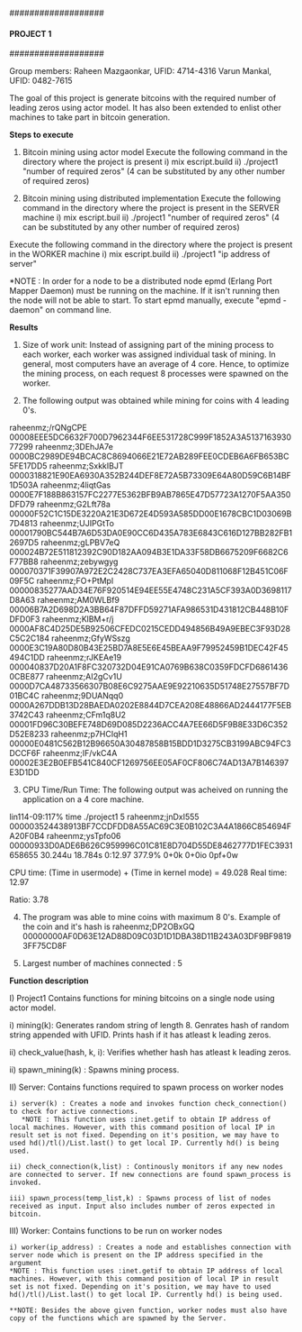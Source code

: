 ###################
#### PROJECT 1 ####
###################

Group members: Raheen Mazgaonkar, UFID: 4714-4316
               Varun Mankal, UFID: 0482-7615 



The goal of this project is generate bitcoins with the required number of leading zeros using actor model. It has also been extended to enlist other machines to take part in bitcoin generation. 

**Steps to execute**

1) Bitcoin mining using actor model
   Execute the following command in the directory where the project is present
   i) mix escript.build
   ii) ./project1 "number of required zeros" (4 can be substituted by any other number of required zeros)

2) Bitcoin mining using distributed implementation
   Execute the following command in the directory where the project is present in the SERVER machine
   i) mix escript.buil
   ii) ./project1 "number of required zeros" (4 can be substituted by any other number of required zeros)

  Execute the following command in the directory where the project is present in the WORKER machine
  i) mix escript.build
  ii) ./project1 "ip address of server"

  *NOTE : In order for a node to be a distributed node epmd (Erlang Port Mapper Daemon) must be running on the machine. If it isn't running then the node will not be able to start. To start epmd manually, execute "epmd -daemon" on command line. 

**Results**

1) Size of work unit: Instead of assigning part of the mining process to each worker, each worker was assigned individual task of mining. In general, most computers have an average of 4 core. Hence, to optimize the mining process, on each request 8 processes were spawned on the worker.  

2) The following output was obtained while mining for coins with 4 leading 0's. 
    
raheenmz;/rQNgCPE 00008EEE5DC6632F700D7962344F6EE531728C999F1852A3A513716393077299
raheenmz;3DEhJA7e 0000BC2989DE94BCAC8C8694066E21E72AB289FEE0CDEB6A6FB653BC5FE17DD5
raheenmz;SxkkIBJT 0000318821E90EA6930A352B244DEF8E72A5B73309E64A80D59C6B14BF1D503A
raheenmz;4liqtGas 0000E7F188B863157FC2277E5362BFB9AB7865E47D57723A1270F5AA350DFD79
raheenmz;G2Lft78a 00000F52C1C15DE3220A21E3D672E4D593A585DD00E1678CBC1D03069B7D4813
raheenmz;UJIPGtTo 00001790BC544B7A6D53DA0E90CC6D435A783E6843C616D127BB282FB12697D5
raheenmz;gLPBV7eQ 000024B72E511812392C90D182AA094B3E1DA33F58DB6675209F6682C6F77BB8
raheenmz;zebywgyg 000070371F39907A972E2C2428C737EA3EFA65040D811068F12B451C06F09F5C
raheenmz;FO+PtMpl 00000835277AAD34E76F920514E94EE55E4748C231A5CF393A0D3698117D8A63
raheenmz;AM0WLBf9 00006B7A2D698D2A3BB64F87DFFD59271AFA986531D431812CB448B10FDFD0F3
raheenmz;KlBM+r/j 0000AF8C4D25DE5B92506CFEDC0215CEDD494856B49A9EBEC3F93D28C5C2C184
raheenmz;GfyWSszg 0000E3C19A80D80B43E25BD7A8E5E6E45BEAA9F79952459B1DEC42F45494C1DD
raheenmz;rJKEAe19 000040837D20A1F8FC320732D04E91CA0769B638C0359FDCFD68614360CBE877
raheenmz;AI2gCv1U 0000D7CA48733566307B08E6C9275AAE9E92210635D51748E27557BF7D01BC4C
raheenmz;9DUANqq0 0000A267DDB13D28BAEDA0202E8844D7CEA208E48866AD2444177F5EB3742C43
raheenmz;CFm1q8U2 00001FD96C30BEFE748D69D085D2236ACC4A7EE66D5F9B8E33D6C352D52E8233
raheenmz;p7HCIqH1 00000E0481C562B12B96650A30487858B15BDD1D3275CB3199ABC94FC3DCCF6F
raheenmz;IF/vkC4A 00002E3E2B0EFB541C840CF1269756EE05AF0CF806C74AD13A7B146397E3D1DD


3) CPU Time/Run Time: The following output was acheived on running the application on a 4 core machine.

lin114-09:117% time ./project1 5
raheenmz;jnDxI555 000003524438913BF7CCDFDD8A55AC69C3E0B102C3A4A1866C854694FA20F0B4
raheenmz;ysTpfo06 00000933D0ADE6B626C959996C01C81E8D704D55DE8462777D1FEC3931658655
30.244u 18.784s 0:12.97 377.9%	0+0k 0+0io 0pf+0w

CPU time: (Time in usermode) + (Time in kernel mode) 
          = 49.028
Real time: 12.97

Ratio: 3.78 

4) The program was able to mine coins with maximum 8 0's.
   Example of the coin and it's hash is 
	raheenmz;DP2OBxGQ 00000000AF0D63E12AD88D09C03D1D1DBA38D11B243A03DF9BF98193FF75CD8F

5) Largest number of machines connected : 5 


**Function description** 

I) Project1
  Contains functions for mining bitcoins on a single node using actor model.

  i) mining(k): Generates random string of length 8. Genrates hash of random string appended with UFID. Prints hash if it has atleast k leading zeros.

  ii) check_value(hash, k, i): Verifies whether hash has atleast k leading zeros.

  ii) spawn_mining(k) : Spawns mining process.

II) Server: Contains functions required to spawn process on worker nodes

    i) server(k) : Creates a node and invokes function check_connection() to check for active connections.
       *NOTE : This function uses :inet.getif to obtain IP address of local machines. However, with this command position of local IP in result set is not fixed. Depending on it's position, we may have to used hd()/tl()/List.last() to get local IP. Currently hd() is being used.
    
    ii) check_connection(k,list) : Continously monitors if any new nodes are connected to server. If new connections are found spawn_process is invoked.  

    iii) spawn_process(temp_list,k) : Spawns process of list of nodes received as input. Input also includes number of zeros expected in bitcoin.

III) Worker: Contains functions to be run on worker nodes

    i) worker(ip_address) : Creates a node and establishes connection with server node which is present on the IP address specified in the argument
    *NOTE : This function uses :inet.getif to obtain IP address of local machines. However, with this command position of local IP in result set is not fixed. Depending on it's position, we may have to used hd()/tl()/List.last() to get local IP. Currently hd() is being used.
    
    **NOTE: Besides the above given function, worker nodes must also have copy of the functions which are spawned by the Server.

